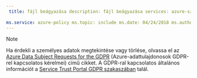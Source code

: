 ```yaml
---
 title: fájl beágyazása description: fájl beágyazása services: azure-szabályzat author: eross-msft
 
ms.service: azure-policy ms.topic: include ms.date: 04/24/2018 ms.author: lizross ms.custom: include file
---
```


>[!Note] 
>Ha érdekli a személyes adatok megtekintése vagy törlése, olvassa el az [Azure Data Subject Requests for the GDPR](https://docs.microsoft.com/microsoft-365/compliance/gdpr-dsr-azure) (Azure-adattulajdonosok GDPR-rel kapcsolatos kérelmei) című cikket. A GDPR-ral kapcsolatos általános információt a [Service Trust Portal GDPR szakaszában](https://servicetrust.microsoft.com/ViewPage/GDPRGetStarted) talál.